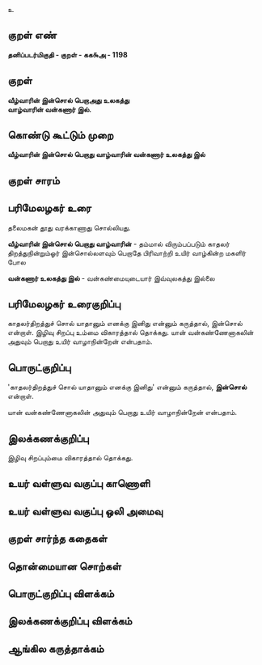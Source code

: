 உ

## குறள் எண் 

**தனிப்படர்மிகுதி - குறள் - கக௯அ - 1198**

## குறள் 

**வீழ்வாரின் இன்சொல் பெறாஅது உலகத்து  
வாழ்வாரின் வன்கணார் இல்.**

## கொண்டு கூட்டும் முறை

**வீழ்வாரின் இன்சொல் பெறாது வாழ்வாரின் வன்கணார் உலகத்து இல்**

## குறள் சாரம் 


## பரிமேலழகர் உரை

தலைமகன் தூது வரக்காணாது சொல்லியது. 

**வீழ்வாரின் இன்சொல் பெறாது வாழ்வாரின்** - தம்மால் விரும்பப்படும் காதலர் திறத்துநின்றும்ஓர் இன்சொல்லளவும் பெறாதே பிரிவாற்றி உயிர் வாழ்கின்ற மகளிர் போல 

**வன்கணார் உலகத்து இல்** - வன்கண்மையுடையார் இவ்வுலகத்து இல்லை

## பரிமேலழகர் உரைகுறிப்பு   

காதலர்திறத்துச் சொல் யாதானும் எனக்கு இனிது என்னும் கருத்தால், இன்சொல் என்றாள். இழிவு சிறப்பு உம்மை விகாரத்தால் தொக்கது. யான் வன்கண்ணேனாகலின் அதுவும் பெறாது உயிர் வாழாநின்றேன் என்பதாம்.

## பொருட்குறிப்பு 

'காதலர்திறத்துச் சொல் யாதானும் எனக்கு இனிது' என்னும் கருத்தால், **இன்சொல்** என்றாள்.

யான் வன்கண்ணேனாகலின் அதுவும் பெறாது உயிர் வாழாநின்றேன் என்பதாம்.

## இலக்கணக்குறிப்பு  

இழிவு சிறப்பும்மை விகாரத்தால் தொக்கது.

## உயர் வள்ளுவ வகுப்பு காணொளி


## உயர் வள்ளுவ வகுப்பு ஒலி அமைவு 

 
## குறள் சார்ந்த கதைகள் 


## தொன்மையான சொற்கள்


## பொருட்குறிப்பு விளக்கம்


## இலக்கணக்குறிப்பு விளக்கம்


## ஆங்கில கருத்தாக்கம் 


